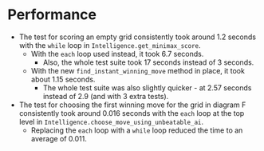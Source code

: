 # Performance

- The test for scoring an empty grid consistently took around 1.2 seconds with the `while` loop in `Intelligence.get_minimax_score`. 
    - With the `each` loop used instead, it took 6.7 seconds. 
        - Also, the whole test suite took 17 seconds instead of 3 seconds.
    - With the new `find_instant_winning_move` method in place, it took about 1.15 seconds.
        - The whole test suite was also slightly quicker - at 2.57 seconds instead of 2.9 (and with 3 extra tests).
- The test for choosing the first winning move for the grid in diagram F consistently took around 0.016 seconds with the `each` loop at the top level in `Intelligence.choose_move_using_unbeatable_ai`.
    - Replacing the `each` loop with a `while` loop reduced the time to an average of 0.011.
